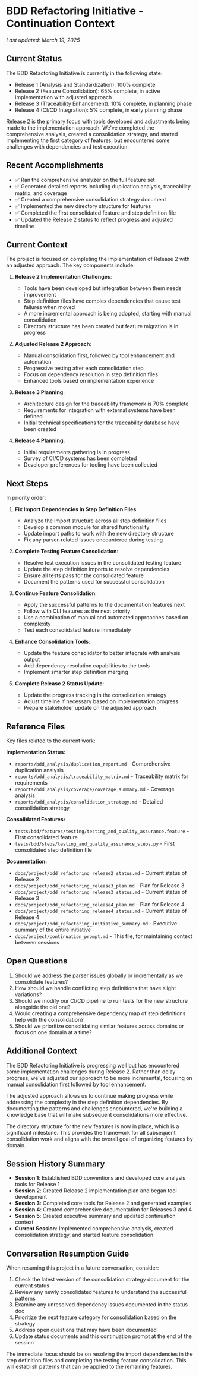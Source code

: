 # BDD Refactoring Initiative - Continuation Context

*Last updated: March 19, 2025*

## Current Status

The BDD Refactoring Initiative is currently in the following state:
- Release 1 (Analysis and Standardization): 100% complete
- Release 2 (Feature Consolidation): 65% complete, in active implementation with adjusted approach
- Release 3 (Traceability Enhancement): 10% complete, in planning phase
- Release 4 (CI/CD Integration): 5% complete, in early planning phase

Release 2 is the primary focus with tools developed and adjustments being made to the implementation approach. We've completed the comprehensive analysis, created a consolidation strategy, and started implementing the first category of features, but encountered some challenges with dependencies and test execution.

## Recent Accomplishments

- ✅ Ran the comprehensive analyzer on the full feature set
- ✅ Generated detailed reports including duplication analysis, traceability matrix, and coverage
- ✅ Created a comprehensive consolidation strategy document
- ✅ Implemented the new directory structure for features
- ✅ Completed the first consolidated feature and step definition file
- ✅ Updated the Release 2 status to reflect progress and adjusted timeline

## Current Context

The project is focused on completing the implementation of Release 2 with an adjusted approach. The key components include:

1. **Release 2 Implementation Challenges**:
   - Tools have been developed but integration between them needs improvement
   - Step definition files have complex dependencies that cause test failures when moved
   - A more incremental approach is being adopted, starting with manual consolidation
   - Directory structure has been created but feature migration is in progress

2. **Adjusted Release 2 Approach**:
   - Manual consolidation first, followed by tool enhancement and automation
   - Progressive testing after each consolidation step
   - Focus on dependency resolution in step definition files
   - Enhanced tools based on implementation experience

3. **Release 3 Planning**:
   - Architecture design for the traceability framework is 70% complete
   - Requirements for integration with external systems have been defined
   - Initial technical specifications for the traceability database have been created

4. **Release 4 Planning**:
   - Initial requirements gathering is in progress
   - Survey of CI/CD systems has been completed
   - Developer preferences for tooling have been collected

## Next Steps

In priority order:

1. **Fix Import Dependencies in Step Definition Files**:
   - Analyze the import structure across all step definition files
   - Develop a common module for shared functionality
   - Update import paths to work with the new directory structure
   - Fix any parser-related issues encountered during testing

2. **Complete Testing Feature Consolidation**:
   - Resolve test execution issues in the consolidated testing feature
   - Update the step definition imports to resolve dependencies
   - Ensure all tests pass for the consolidated feature
   - Document the patterns used for successful consolidation

3. **Continue Feature Consolidation**:
   - Apply the successful patterns to the documentation features next
   - Follow with CLI features as the next priority
   - Use a combination of manual and automated approaches based on complexity
   - Test each consolidated feature immediately

4. **Enhance Consolidation Tools**:
   - Update the feature consolidator to better integrate with analysis output
   - Add dependency resolution capabilities to the tools
   - Implement smarter step definition merging

5. **Complete Release 2 Status Update**:
   - Update the progress tracking in the consolidation strategy
   - Adjust timeline if necessary based on implementation progress
   - Prepare stakeholder update on the adjusted approach

## Reference Files

Key files related to the current work:

**Implementation Status:**
- `reports/bdd_analysis/duplication_report.md` - Comprehensive duplication analysis
- `reports/bdd_analysis/traceability_matrix.md` - Traceability matrix for requirements
- `reports/bdd_analysis/coverage/coverage_summary.md` - Coverage analysis
- `reports/bdd_analysis/consolidation_strategy.md` - Detailed consolidation strategy

**Consolidated Features:**
- `tests/bdd/features/testing/testing_and_quality_assurance.feature` - First consolidated feature
- `tests/bdd/steps/testing_and_quality_assurance_steps.py` - First consolidated step definition file

**Documentation:**
- `docs/project/bdd_refactoring_release2_status.md` - Current status of Release 2
- `docs/project/bdd_refactoring_release3_plan.md` - Plan for Release 3
- `docs/project/bdd_refactoring_release3_status.md` - Current status of Release 3
- `docs/project/bdd_refactoring_release4_plan.md` - Plan for Release 4
- `docs/project/bdd_refactoring_release4_status.md` - Current status of Release 4
- `docs/project/bdd_refactoring_initiative_summary.md` - Executive summary of the entire initiative
- `docs/project/continuation_prompt.md` - This file, for maintaining context between sessions

## Open Questions

1. Should we address the parser issues globally or incrementally as we consolidate features?
2. How should we handle conflicting step definitions that have slight variations?
3. Should we modify our CI/CD pipeline to run tests for the new structure alongside the old one?
4. Would creating a comprehensive dependency map of step definitions help with the consolidation?
5. Should we prioritize consolidating similar features across domains or focus on one domain at a time?

## Additional Context

The BDD Refactoring Initiative is progressing well but has encountered some implementation challenges during Release 2. Rather than delay progress, we've adjusted our approach to be more incremental, focusing on manual consolidation first followed by tool enhancement.

The adjusted approach allows us to continue making progress while addressing the complexity in the step definition dependencies. By documenting the patterns and challenges encountered, we're building a knowledge base that will make subsequent consolidations more effective.

The directory structure for the new features is now in place, which is a significant milestone. This provides the framework for all subsequent consolidation work and aligns with the overall goal of organizing features by domain.

## Session History Summary

- **Session 1**: Established BDD conventions and developed core analysis tools for Release 1
- **Session 2**: Created Release 2 implementation plan and began tool development
- **Session 3**: Completed core tools for Release 2 and generated examples
- **Session 4**: Created comprehensive documentation for Releases 3 and 4
- **Session 5**: Created executive summary and updated continuation context
- **Current Session**: Implemented comprehensive analysis, created consolidation strategy, and started feature consolidation

## Conversation Resumption Guide

When resuming this project in a future conversation, consider:

1. Check the latest version of the consolidation strategy document for the current status
2. Review any newly consolidated features to understand the successful patterns
3. Examine any unresolved dependency issues documented in the status doc
4. Prioritize the next feature category for consolidation based on the strategy
5. Address open questions that may have been documented
6. Update status documents and this continuation prompt at the end of the session

The immediate focus should be on resolving the import dependencies in the step definition files and completing the testing feature consolidation. This will establish patterns that can be applied to the remaining features. 